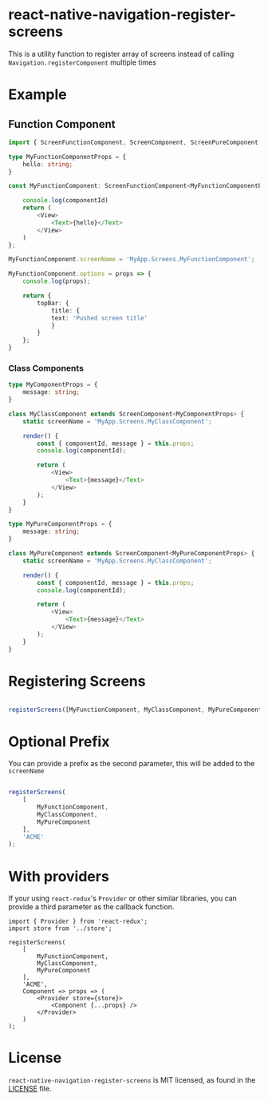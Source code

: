 # react-native-navigation-register-screens

This is a utility function to register array of screens instead of calling `Navigation.registerComponent` multiple times

# Example

## Function Component
```ts
import { ScreenFunctionComponent, ScreenComponent, ScreenPureComponent } from 'react-native-navigation-register-screens';

type MyFunctionComponentProps = {
    hello: string;
}

const MyFunctionComponent: ScreenFunctionComponent<MyFunctionComponentProps> = function ({ hello, componentId }) {

    console.log(componentId)
    return (
        <View>
            <Text>{hello}</Text>
        </View>
    )
};

MyFunctionComponent.screenName = 'MyApp.Screens.MyFunctionComponent';

MyFunctionComponent.options = props => {
    console.log(props);

    return {
        topBar: {
            title: {
            text: 'Pushed screen title'
            }
        }
    };
}
```

### Class Components
```ts
type MyComponentProps = {
    message: string;
}

class MyClassComponent extends ScreenComponent<MyComponentProps> {
    static screenName = 'MyApp.Screens.MyClassComponent';

    render() {
        const { componentId, message } = this.props;
        console.log(componentId);

        return (
            <View>
                <Text>{message}</Text>
            </View>
        );
    }
}

type MyPureComponentProps = {
    message: string;
}

class MyPureComponent extends ScreenComponent<MyPureComponentProps> {
    static screenName = 'MyApp.Screens.MyClassComponent';

    render() {
        const { componentId, message } = this.props;
        console.log(componentId);

        return (
            <View>
                <Text>{message}</Text>
            </View>
        );
    }
}

```

# Registering Screens
```ts

registerScreens([MyFunctionComponent, MyClassComponent, MyPureComponent]);

```

# Optional Prefix
You can provide a prefix as the second parameter, this will be added to the `screenName`

```ts

registerScreens(
    [
        MyFunctionComponent, 
        MyClassComponent, 
        MyPureComponent
    ], 
    'ACME'
);

```

# With providers
If your using `react-redux`'s `Provider` or other similar libraries, you can provide a third parameter as the callback function.
```tsx
import { Provider } from 'react-redux';
import store from '../store';

registerScreens(
    [
        MyFunctionComponent, 
        MyClassComponent, 
        MyPureComponent
    ], 
    'ACME', 
    Component => props => (
        <Provider store={store}>
            <Component {...props} />
        </Provider>
    )
);

```

# License
`react-native-navigation-register-screens` is MIT licensed, as found in the [LICENSE](https://github.com/karlmarxlopez/react-native-navigation-register-screens/blob/master/LICENSE) file.